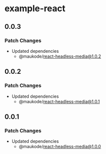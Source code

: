 # example-react

## 0.0.3

### Patch Changes

- Updated dependencies
  - @maukode/react-headless-media@1.0.2

## 0.0.2

### Patch Changes

- Updated dependencies
  - @maukode/react-headless-media@1.0.1

## 0.0.1

### Patch Changes

- Updated dependencies
  - @maukode/react-headless-media@1.0.0
